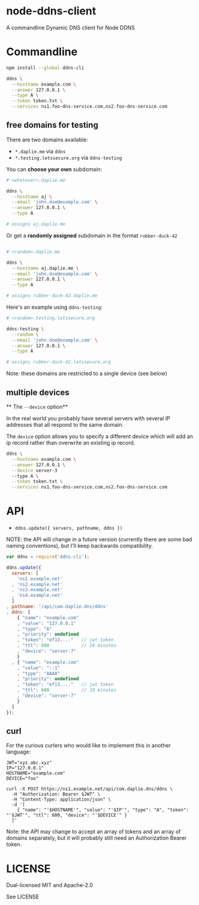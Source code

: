 node-ddns-client
=======

A commandline Dynamic DNS client for Node DDNS

Commandline
===========

```bash
npm install --global ddns-cli
```

```bash
ddns \
  --hostname example.com \
  --answer 127.0.0.1 \
  --type A \
  --token token.txt \
  --services ns1.foo-dns-service.com,ns2.foo-dns-service.com
```

free domains for testing
--------

There are two domains available:

* `*.daplie.me` via `ddns`
* `*.testing.letssecure.org` via `ddns-testing`

You can **choose your own** subdomain:

```bash
# <whatever>.daplie.me

ddns \
  --hostname aj \
  --email 'john.doe@example.com' \
  --answer 127.0.0.1 \
  --type A

# assigns aj.daplie.me
```

Or get a **randomly assigned** subdomain in the format `rubber-duck-42`

```bash

# <random>.daplie.me

ddns \
  --hostname aj.daplie.me \
  --email 'john.doe@example.com' \
  --answer 127.0.0.1 \
  --type A

# assigns rubber-duck-42.daplie.me
```

Here's an example using `ddns-testing`:

```bash
# <random>.testing.letssecure.org

ddns-testing \
  --random \
  --email 'john.doe@example.com' \
  --answer 127.0.0.1 \
  --type A

# assigns rubber-duck-42.letssecure.org
```

Note: these domains are restricted to a single device (see below)

multiple devices
--------

** The `--device` option**

In the real world you probably have several servers with several IP addresses
that all respond to the same domain.

The `device` option allows you to specify a different device which will add an ip record rather than
overwrite an existing ip record.

```bash
ddns \
  --hostname example.com \
  --answer 127.0.0.1 \
  --device server-3
  --type A \
  --token token.txt \
  --services ns1.foo-dns-service.com,ns2.foo-dns-service.com
```

API
===

* `ddns.update({ servers, pathname, ddns })`

NOTE: the API will change in a future version (currently there are some bad naming conventions),
but I'll keep backwards compatibility.

```javascript
var ddns = require('ddns-cli');

ddns.update({
  servers: [
    'ns1.example.net'
  , 'ns2.example.net'
  , 'ns3.example.net'
  , 'ns4.example.net'
  ]
, pathname: '/api/com.daplie.dns/ddns'
, ddns: [
    { "name": "example.com"
    , "value": "127.0.0.1"
    , "type": "A"
    , "priority": undefined
    , "token": "ef13...."   // jwt token
    , "ttl": 600            // 10 minutes
    , "device": "server-7"
    }
  , { "name": "example.com"
    , "value": "::1"
    , "type": "AAAA"
    , "priority": undefined
    , "token": "ef13...."   // jwt token
    , "ttl": 600            // 10 minutes
    , "device": "server-7"
    }
  ]
});
```

curl
----

For the curious curlers who would like to implement this in another language:

```
JWT="xyz.abc.xyz"
IP="127.0.0.1"
HOSTNAME="example.com"
DEVICE="foo"

curl -X POST https://ns1.example.net/api/com.daplie.dns/ddns \
  -H "Authorization: Bearer $JWT" \
  -H "Content-Type: application/json" \
  -d '[
    { "name": "'$HOSTNAME'", "value": "'$IP'", "type": "A", "token": "'$JWT'", "ttl": 600, "device": "'$DEVICE'" }
  ]'
```

Note: the API may change to accept an array of tokens and an array of domains separately,
but it will probably still need an Authorization Bearer token.

LICENSE
=======

Dual-licensed MIT and Apache-2.0

See LICENSE
